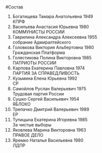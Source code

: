 #Состав
1. Богатищева Тамара Анатольевна 1949   
    КПРФ
2. Васильева Анастасия Юрьевна 1980   
    КОММУНИСТЫ РОССИИ
3. Гаврилина Александра Алексеевна 1955   
    собрание Адмиралтейского
4. Головкова Виктория Альбертовна 1980   
    Гражданская Платформа
5. Голястикова Полина Викторовна 1985   
    ПАТРИОТЫ РОССИИ
6. Карпова Екатерина Павловна 1974   
    ПАРТИЯ ЗА СПРАВЕДЛИВОСТЬ
7. Кузьмина Елена Юрьевна 1992   
    СР
8. Самойлов Руслан Валерьевич 1975   
    Трудовая партия России
9. Сушко Сергей Васильевич 1954   
    ЯБЛОКО
10. Трепачко Дмитрий Валерьевич 1989   
    ЕР
11. Тупицына Екатерина Игоревна 1985   
    За чистые выборы
12. Яковлева Марина Викторовна 1963   
    ПРАВОЕ ДЕЛО
13. Яремко Наталья Васильевна 1980   
    ЛДПР
